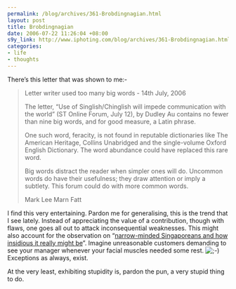 ```yaml
--- 
permalink: /blog/archives/361-Brobdingnagian.html
layout: post
title: Brobdingnagian
date: 2006-07-22 11:26:04 +08:00
s9y_link: http://www.iphoting.com/blog/archives/361-Brobdingnagian.html
categories: 
- life
- thoughts
---
```

<p class="whiteline"><p>There&#8217;s this letter that was shown to me:-</p>
</p><blockquote><p class="whiteline">Letter writer used too many big words - 14th July, 2006
</p><p class="break">The letter, &#8220;Use of Singlish/Chinglish will impede communication with the world&#8221; (ST Online Forum, July 12), by Dudley Au contains no fewer than nine big words, and for good measure, a Latin phrase.</p><p class="whiteline">One such word, feracity, is not found in reputable dictionaries like The American Heritage, Collins Unabridged and the single-volume Oxford English Dictionary. The word abundance could have replaced this rare word.
</p><p class="whiteline">Big words distract the reader when simpler ones will do. Uncommon words do have their usefulness; they draw attention or imply a subtlety. This forum could do with more common words.
</p><p class="break">Mark Lee Marn Fatt</p></blockquote><p>
</p><p class="whiteline"><p>I find this very entertaining. Pardon me for generalising, this is the trend that I see lately. Instead of appreciating the value of a contribution, though with flaws, one goes all out to attack inconsequential weaknesses. This might also account for the observation on &#8220;<a onclick="_gaq.push(['_trackPageview', '/extlink/spawniuscroakius.blogspot.com/2006/07/narrow-minded-singaporeans-and-how.html']);"  href="http://spawniuscroakius.blogspot.com/2006/07/narrow-minded-singaporeans-and-how.html">narrow-minded Singaporeans and how insidious it really might be</a>&#8221;. Imagine unreasonable customers demanding to see your manager whenever your facial muscles needed some rest. <img src="http://static-s3.iphoting.com/blog/templates/default/img/emoticons/wink.png" alt=";-)" style="display: inline; vertical-align: bottom;" class="emoticon" /> Exceptions as always, exist.</p>
</p><p class="break"><p>At the very least, exhibiting stupidity is, pardon the pun, a very stupid thing to do.</p></p>
